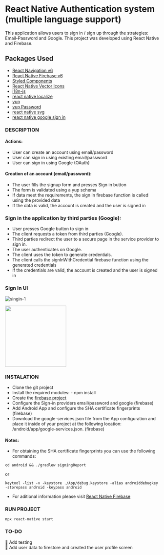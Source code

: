 # React Native Authentication system (multiple language support)

This application allows users to sign in / sign up through the strategies: Email-Password and Google. This project was developed using React Native and Firebase.

## Packages Used

- [React Navigation v6](https://reactnavigation.org/)
- [React Native Firebase v6](https://rnfirebase.io/)
- [Styled Components](https://styled-components.com/)
- [React Native Vector Icons](https://github.com/oblador/react-native-vector-icons)
- [i18n-js](https://www.npmjs.com/package/i18n-js)
- [react native localize](https://github.com/zoontek/react-native-localize)
- [yup](https://github.com/jquense/yup)
- [yup Password](https://www.npmjs.com/package/yup-password)
- [react native svg](https://github.com/software-mansion/react-native-svg)
- [react native google sign in](https://github.com/react-native-google-signin/google-signin)

### DESCRIPTION

#### Actions:

- User can create an account using email/password
- User can sign in using existing email/password
- User can sign in using Google (OAuth)

#### Creation of an account (email/password): 

- The user fills the signup form and presses Sign in button
- The form is validated using a yup schema 
- If data meet the requirements, the sign in firebase function is called using the provided data 
- If the data is valid, the account is created and the user is signed in

### Sign in the application by third parties (Google):

- User presses Google button to sign in
- The client requests a token from third parties (Google).
- Third parties redirect the user to a secure page in the service provider to sign in.
- The user authenticates on Google.
- The client uses the token to generate credentials.
- The client calls the signInWithCredential firebase function using the generated credentials
- If the credentials are valid, the account is created and the user is signed in

### Sign In UI

![singin-1](https://firebasestorage.googleapis.com/v0/b/portfolio-4de53.appspot.com/o/readme%2Fauth-UI.png?alt=media&token=07cfa234-23af-464e-a643-04e0fbc40ef0)

<img src="https://firebasestorage.googleapis.com/v0/b/portfolio-4de53.appspot.com/o/readme%2Fsigin.gif?alt=media&token=e4c849a1-8ba3-4b40-b2dd-51e92e384264" width="200">

### INSTALATION

- Clone the git project 
- Install the required modules: - npm install
- Create the [firebase project ](https://console.firebase.google.com/?consoleUI=FIREBASE)
- Configure the Sign-in providers email/password and google (firebase)
- Add Android App and configure the SHA certificate fingerprints (firebase)
- Download the google-services.json file from the App configuration and place it inside of your project at the following location: /android/app/google-services.json. (firebase)
#### Notes: 

- For obtaining the SHA certificate fingerprints you can use the following commands: 

```
cd android && ./gradlew signingReport
```
or
```
keytool -list -v -keystore ./App/debug.keystore -alias androiddebugkey -storepass android -keypass android
```

- For aditional information please visit [React Native Firebase](https://rnfirebase.io/)

### RUN PROJECT
```
npx react-native start
```

### TO-DO

:black_square_button: Add testing  
:black_square_button: Add user data to firestore and created the user profile screen